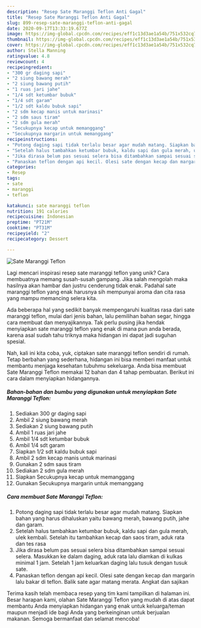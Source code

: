 ```yaml
---
description: "Resep Sate Maranggi Teflon Anti Gagal"
title: "Resep Sate Maranggi Teflon Anti Gagal"
slug: 899-resep-sate-maranggi-teflon-anti-gagal
date: 2020-09-17T13:33:19.677Z
image: https://img-global.cpcdn.com/recipes/eff1c13d3ae1a54b/751x532cq70/sate-maranggi-teflon-foto-resep-utama.jpg
thumbnail: https://img-global.cpcdn.com/recipes/eff1c13d3ae1a54b/751x532cq70/sate-maranggi-teflon-foto-resep-utama.jpg
cover: https://img-global.cpcdn.com/recipes/eff1c13d3ae1a54b/751x532cq70/sate-maranggi-teflon-foto-resep-utama.jpg
author: Stella Manning
ratingvalue: 4.8
reviewcount: 4
recipeingredient:
- "300 gr daging sapi"
- "2 siung bawang merah"
- "2 siung bawang putih"
- "1 ruas jari jahe"
- "1/4 sdt ketumbar bubuk"
- "1/4 sdt garam"
- "1/2 sdt kaldu bubuk sapi"
- "2 sdm kecap manis untuk marinasi"
- "2 sdm saus tiram"
- "2 sdm gula merah"
- "Secukupnya kecap untuk memanggang"
- "Secukupnya margarin untuk memanggang"
recipeinstructions:
- "Potong daging sapi tidak terlalu besar agar mudah matang. Siapkan bahan yang harus dihaluskan yaitu bawang merah, bawang putih, jahe dan garam."
- "Setelah halus tambahkan ketumbar bubuk, kaldu sapi dan gula merah, ulek kembali. Setelah itu tambahkan kecap dan saos tiram, aduk rata dan tes rasa"
- "Jika dirasa belum pas sesuai selera bisa ditambahkan sampai sesuai selera. Masukkan ke dalam daging, aduk rata lalu diamkan di kulkas minimal 1 jam. Setelah 1 jam keluarkan daging lalu tusuk dengan tusuk sate."
- "Panaskan teflon dengan api kecil. Olesi sate dengan kecap dan margarin lalu bakar di teflon. Balik sate agar matang merata. Angkat dan sajikan"
categories:
- Resep
tags:
- sate
- maranggi
- teflon

katakunci: sate maranggi teflon 
nutrition: 191 calories
recipecuisine: Indonesian
preptime: "PT21M"
cooktime: "PT31M"
recipeyield: "2"
recipecategory: Dessert

---
```



![Sate Maranggi Teflon](https://img-global.cpcdn.com/recipes/eff1c13d3ae1a54b/751x532cq70/sate-maranggi-teflon-foto-resep-utama.jpg)

Lagi mencari inspirasi resep sate maranggi teflon yang unik? Cara membuatnya memang susah-susah gampang. Jika salah mengolah maka hasilnya akan hambar dan justru cenderung tidak enak. Padahal sate maranggi teflon yang enak harusnya sih mempunyai aroma dan cita rasa yang mampu memancing selera kita.

Ada beberapa hal yang sedikit banyak mempengaruhi kualitas rasa dari sate maranggi teflon, mulai dari jenis bahan, lalu pemilihan bahan segar, hingga cara membuat dan menyajikannya. Tak perlu pusing jika hendak menyiapkan sate maranggi teflon yang enak di mana pun anda berada, karena asal sudah tahu triknya maka hidangan ini dapat jadi suguhan spesial.




Nah, kali ini kita coba, yuk, ciptakan sate maranggi teflon sendiri di rumah. Tetap berbahan yang sederhana, hidangan ini bisa memberi manfaat untuk membantu menjaga kesehatan tubuhmu sekeluarga. Anda bisa membuat Sate Maranggi Teflon memakai 12 bahan dan 4 tahap pembuatan. Berikut ini cara dalam menyiapkan hidangannya.

<!--inarticleads1-->

##### Bahan-bahan dan bumbu yang digunakan untuk menyiapkan Sate Maranggi Teflon:

1. Sediakan 300 gr daging sapi
1. Ambil 2 siung bawang merah
1. Sediakan 2 siung bawang putih
1. Ambil 1 ruas jari jahe
1. Ambil 1/4 sdt ketumbar bubuk
1. Ambil 1/4 sdt garam
1. Siapkan 1/2 sdt kaldu bubuk sapi
1. Ambil 2 sdm kecap manis untuk marinasi
1. Gunakan 2 sdm saus tiram
1. Sediakan 2 sdm gula merah
1. Siapkan Secukupnya kecap untuk memanggang
1. Gunakan Secukupnya margarin untuk memanggang




<!--inarticleads2-->

##### Cara membuat Sate Maranggi Teflon:

1. Potong daging sapi tidak terlalu besar agar mudah matang. Siapkan bahan yang harus dihaluskan yaitu bawang merah, bawang putih, jahe dan garam.
1. Setelah halus tambahkan ketumbar bubuk, kaldu sapi dan gula merah, ulek kembali. Setelah itu tambahkan kecap dan saos tiram, aduk rata dan tes rasa
1. Jika dirasa belum pas sesuai selera bisa ditambahkan sampai sesuai selera. Masukkan ke dalam daging, aduk rata lalu diamkan di kulkas minimal 1 jam. Setelah 1 jam keluarkan daging lalu tusuk dengan tusuk sate.
1. Panaskan teflon dengan api kecil. Olesi sate dengan kecap dan margarin lalu bakar di teflon. Balik sate agar matang merata. Angkat dan sajikan




Terima kasih telah membaca resep yang tim kami tampilkan di halaman ini. Besar harapan kami, olahan Sate Maranggi Teflon yang mudah di atas dapat membantu Anda menyiapkan hidangan yang enak untuk keluarga/teman maupun menjadi ide bagi Anda yang berkeinginan untuk berjualan makanan. Semoga bermanfaat dan selamat mencoba!
